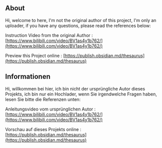 ## About
Hi, welcome to here, I'm not the original author of this project, I'm only an uploader, if you have any questions, please read the references below:

Instruction Video from the original Author : [https://www.bilibili.com/video/BV1as4y1b762/](https://www.bilibili.com/video/BV1as4y1b762/)

Preview this Project online : [https://publish.obsidian.md/thesaurus](https://publish.obsidian.md/thesaurus)

## Informationen
Hi, willkommen bei hier, ich bin nicht der ursprüngliche Autor dieses Projekts, ich bin nur ein Hochlader, wenn Sie irgendwelche Fragen haben, lesen Sie bitte die Referenzen unten:

Anleitungsvideo vom ursprünglichen Autor : [https://www.bilibili.com/video/BV1as4y1b762/](https://www.bilibili.com/video/BV1as4y1b762/)

Vorschau auf dieses Projekts online : [https://publish.obsidian.md/thesaurus](https://publish.obsidian.md/thesaurus)